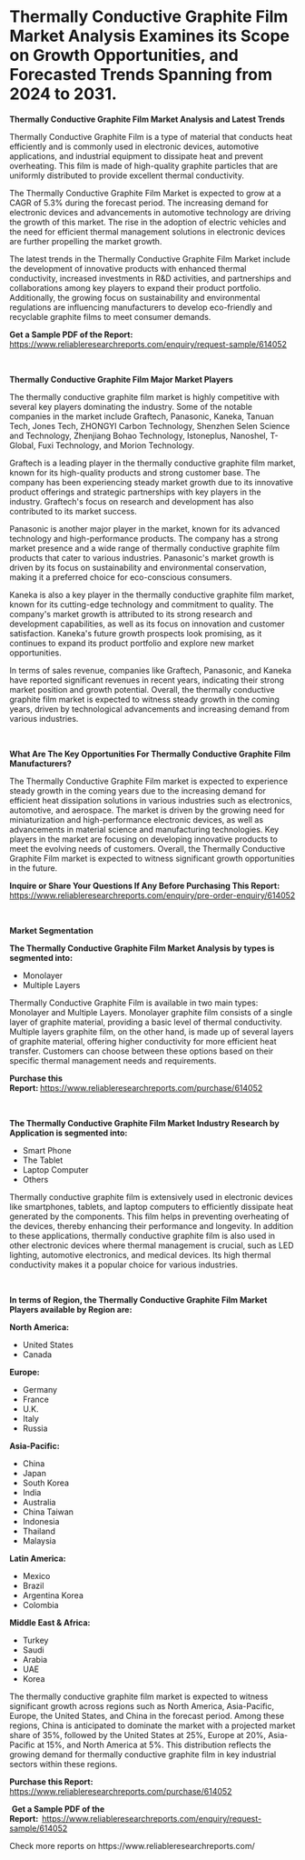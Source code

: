 <p><h1>Thermally Conductive Graphite Film Market Analysis Examines its Scope on Growth Opportunities, and Forecasted Trends Spanning from 2024 to 2031.</h1></p><p><strong>Thermally Conductive Graphite Film Market Analysis and Latest Trends</strong></p>
<p><p>Thermally Conductive Graphite Film is a type of material that conducts heat efficiently and is commonly used in electronic devices, automotive applications, and industrial equipment to dissipate heat and prevent overheating. This film is made of high-quality graphite particles that are uniformly distributed to provide excellent thermal conductivity.</p><p>The Thermally Conductive Graphite Film Market is expected to grow at a CAGR of 5.3% during the forecast period. The increasing demand for electronic devices and advancements in automotive technology are driving the growth of this market. The rise in the adoption of electric vehicles and the need for efficient thermal management solutions in electronic devices are further propelling the market growth.</p><p>The latest trends in the Thermally Conductive Graphite Film Market include the development of innovative products with enhanced thermal conductivity, increased investments in R&D activities, and partnerships and collaborations among key players to expand their product portfolio. Additionally, the growing focus on sustainability and environmental regulations are influencing manufacturers to develop eco-friendly and recyclable graphite films to meet consumer demands.</p></p>
<p><strong>Get a Sample PDF of the Report:&nbsp;</strong> <a href="https://www.reliableresearchreports.com/enquiry/request-sample/614052">https://www.reliableresearchreports.com/enquiry/request-sample/614052</a></p>
<p>&nbsp;</p>
<p><strong>Thermally Conductive Graphite Film Major Market Players</strong></p>
<p><p>The thermally conductive graphite film market is highly competitive with several key players dominating the industry. Some of the notable companies in the market include Graftech, Panasonic, Kaneka, Tanuan Tech, Jones Tech, ZHONGYI Carbon Technology, Shenzhen Selen Science and Technology, Zhenjiang Bohao Technology, Istoneplus, Nanoshel, T-Global, Fuxi Technology, and Morion Technology.</p><p>Graftech is a leading player in the thermally conductive graphite film market, known for its high-quality products and strong customer base. The company has been experiencing steady market growth due to its innovative product offerings and strategic partnerships with key players in the industry. Graftech's focus on research and development has also contributed to its market success.</p><p>Panasonic is another major player in the market, known for its advanced technology and high-performance products. The company has a strong market presence and a wide range of thermally conductive graphite film products that cater to various industries. Panasonic's market growth is driven by its focus on sustainability and environmental conservation, making it a preferred choice for eco-conscious consumers.</p><p>Kaneka is also a key player in the thermally conductive graphite film market, known for its cutting-edge technology and commitment to quality. The company's market growth is attributed to its strong research and development capabilities, as well as its focus on innovation and customer satisfaction. Kaneka's future growth prospects look promising, as it continues to expand its product portfolio and explore new market opportunities.</p><p>In terms of sales revenue, companies like Graftech, Panasonic, and Kaneka have reported significant revenues in recent years, indicating their strong market position and growth potential. Overall, the thermally conductive graphite film market is expected to witness steady growth in the coming years, driven by technological advancements and increasing demand from various industries.</p></p>
<p>&nbsp;</p>
<p><strong>What Are The Key Opportunities For Thermally Conductive Graphite Film Manufacturers?</strong></p>
<p><p>The Thermally Conductive Graphite Film market is expected to experience steady growth in the coming years due to the increasing demand for efficient heat dissipation solutions in various industries such as electronics, automotive, and aerospace. The market is driven by the growing need for miniaturization and high-performance electronic devices, as well as advancements in material science and manufacturing technologies. Key players in the market are focusing on developing innovative products to meet the evolving needs of customers. Overall, the Thermally Conductive Graphite Film market is expected to witness significant growth opportunities in the future.</p></p>
<p><strong>Inquire or Share Your Questions If Any Before Purchasing This Report:</strong> <a href="https://www.reliableresearchreports.com/enquiry/pre-order-enquiry/614052">https://www.reliableresearchreports.com/enquiry/pre-order-enquiry/614052</a></p>
<p>&nbsp;</p>
<p><strong>Market Segmentation</strong></p>
<p><strong>The Thermally Conductive Graphite Film Market Analysis by types is segmented into:</strong></p>
<p><ul><li>Monolayer</li><li>Multiple Layers</li></ul></p>
<p><p>Thermally Conductive Graphite Film is available in two main types: Monolayer and Multiple Layers. Monolayer graphite film consists of a single layer of graphite material, providing a basic level of thermal conductivity. Multiple layers graphite film, on the other hand, is made up of several layers of graphite material, offering higher conductivity for more efficient heat transfer. Customers can choose between these options based on their specific thermal management needs and requirements.</p></p>
<p><strong>Purchase this Report:&nbsp;</strong><a href="https://www.reliableresearchreports.com/purchase/614052">https://www.reliableresearchreports.com/purchase/614052</a></p>
<p>&nbsp;</p>
<p><strong>The Thermally Conductive Graphite Film Market Industry Research by Application is segmented into:</strong></p>
<p><ul><li>Smart Phone</li><li>The Tablet</li><li>Laptop Computer</li><li>Others</li></ul></p>
<p><p>Thermally conductive graphite film is extensively used in electronic devices like smartphones, tablets, and laptop computers to efficiently dissipate heat generated by the components. This film helps in preventing overheating of the devices, thereby enhancing their performance and longevity. In addition to these applications, thermally conductive graphite film is also used in other electronic devices where thermal management is crucial, such as LED lighting, automotive electronics, and medical devices. Its high thermal conductivity makes it a popular choice for various industries.</p></p>
<p>&nbsp;</p>
<p><strong>In terms of Region, the Thermally Conductive Graphite Film Market Players available by Region are:</strong></p>
<p>
    <p> <strong> North America: </strong>
        <ul>
            <li>United States</li>
            <li>Canada</li>
        </ul>
        </p> 
    <p> <strong> Europe: </strong>
        <ul>
            <li>Germany</li>
            <li>France</li>
            <li>U.K.</li>
            <li>Italy</li>
            <li>Russia</li>
        </ul>
        </p> 
    <p> <strong> Asia-Pacific: </strong>
        <ul>
            <li>China</li>
            <li>Japan</li>
            <li>South Korea</li>
            <li>India</li>
            <li>Australia</li>
            <li>China Taiwan</li>
            <li>Indonesia</li>
            <li>Thailand</li>
            <li>Malaysia</li>
        </ul>
        </p> 
    <p> <strong> Latin America: </strong>
        <ul>
            <li>Mexico</li>
            <li>Brazil</li>
            <li>Argentina Korea</li>
            <li>Colombia</li>
        </ul>
        </p> 
    <p> <strong> Middle East & Africa: </strong>
        <ul>
            <li>Turkey</li>
            <li>Saudi</li>
            <li>Arabia</li>
            <li>UAE</li>
            <li>Korea</li>
        </ul>
    </p>
    </p>
<p><p>The thermally conductive graphite film market is expected to witness significant growth across regions such as North America, Asia-Pacific, Europe, the United States, and China in the forecast period. Among these regions, China is anticipated to dominate the market with a projected market share of 35%, followed by the United States at 25%, Europe at 20%, Asia-Pacific at 15%, and North America at 5%. This distribution reflects the growing demand for thermally conductive graphite film in key industrial sectors within these regions.</p></p>
<p><strong>Purchase this Report: </strong><a href="https://www.reliableresearchreports.com/purchase/614052">https://www.reliableresearchreports.com/purchase/614052</a></p>
<p>&nbsp;<strong>Get a Sample PDF of the Report:&nbsp;&nbsp;</strong><a href="https://www.reliableresearchreports.com/enquiry/request-sample/614052">https://www.reliableresearchreports.com/enquiry/request-sample/614052</a></p>
<p><strong></strong></p>
<p>Check more reports on https://www.reliableresearchreports.com/</p>